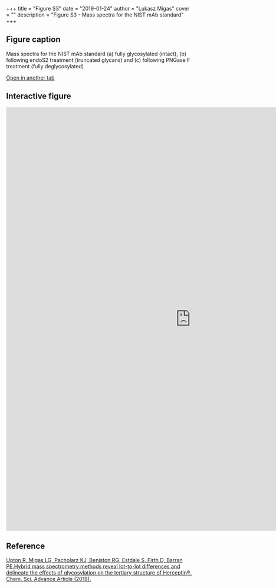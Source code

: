 +++
title = "Figure S3"
date = "2019-01-24"
author = "Lukasz Migas"
cover = ""
description = "Figure S3 - Mass spectra for the NIST mAb standard"
+++

## Figure caption

Mass spectra for the NIST mAb standard (a) fully glycosylated (intact), (b) following endoS2 treatment (truncated glycans) and (c) following PNGase F treatment (fully deglycosylated) 

[Open in another tab](https://upton-herceptin-2019.netlify.com/assets/Figure_S3.html)

## Interactive figure

<iframe
    width="1000"
    frameborder="0"
    height="1150"
    src="https://upton-herceptin-2019.netlify.com/assets/Figure_S3.html"
    style="background: #FFFFFF;"
></iframe>

## Reference

[Upton R, Migas LG, Pacholarz KJ, Beniston RG, Estdale S, Firth D, Barran PE.Hybrid mass spectrometry methods reveal lot-to-lot differences and delineate the effects of glycosylation on the tertiary structure of Herceptin®. Chem. Sci. Advance Article (2019).](https://pubs.rsc.org/en/content/articlepdf/2019/sc/c8sc05029e)